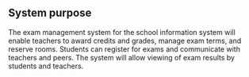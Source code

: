 ## System purpose

The exam management system for the school information system will enable teachers to award credits and grades,
manage exam terms, and reserve rooms. Students can register for exams and communicate with teachers and peers.
The system will allow viewing of exam results by students and teachers.
